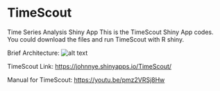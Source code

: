 # TimeScout
Time Series Analysis Shiny App
This is the TimeScout Shiny App codes. You could download the files and run TimeScout with R shiny.

Brief Architecture:
![alt text]([http://url/to/img.png](https://gitlab.com/Johnnyee/ids721project1/-/wikis/uploads/5b3421a1789f1391f124564d3af6d776/image.png))

TimeScout Link:
https://johnnye.shinyapps.io/TimeScout/

Manual for TimeScout:
https://youtu.be/pmz2VRSj8Hw
